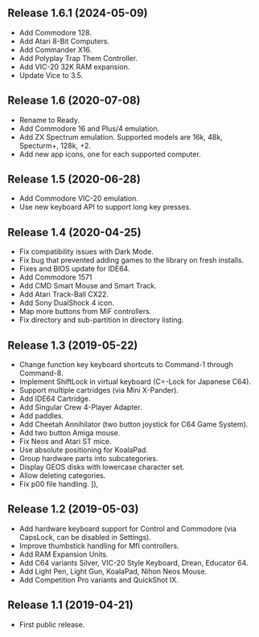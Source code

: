 ## Release 1.6.1 (2024-05-09)

- Add Commodore 128.
- Add Atari 8-Bit Computers.
- Add Commander X16.
- Add Polyplay Trap Them Controller.
- Add VIC-20 32K RAM expansion.
- Update Vice to 3.5.

## Release 1.6 (2020-07-08)

- Rename to Ready.
- Add Commodore 16 and Plus/4 emulation.
- Add ZX Spectrum emulation. Supported models are 16k, 48k, Specturm+, 128k, +2.
- Add new app icons, one for each supported computer.

## Release 1.5 (2020-06-28)

- Add Commodore VIC-20 emulation.
- Use new keyboard API to support long key presses.

## Release 1.4 (2020-04-25)

- Fix compatibility issues with Dark Mode.
- Fix bug that prevented adding games to the library on fresh installs.
- Fixes and BIOS update for IDE64.
- Add Commodore 1571
- Add CMD Smart Mouse and Smart Track.
- Add Atari Track-Ball CX22.
- Add Sony DualShock 4 icon.
- Map more buttons from MiF controllers.
- Fix directory and sub-partition in directory listing.

## Release 1.3 (2019-05-22)

- Change function key keyboard shortcuts to Command-1 through Command-8.
- Implement ShiftLock in virtual keyboard (C=-Lock for Japanese C64).
- Support multiple cartridges (via Mini X-Pander).
- Add IDE64 Cartridge.
- Add Singular Crew 4-Player Adapter.
- Add paddles.
- Add Cheetah Annihilator (two button joystick for C64 Game System).
- Add two button Amiga mouse.
- Fix Neos and Atari ST mice.
- Use absolute positioning for KoalaPad.
- Group hardware parts into subcategories.
- Display GEOS disks with lowercase character set.
- Allow deleting categories.
- Fix p00 file handling.
        ]),
## Release 1.2 (2019-05-03)

- Add hardware keyboard support for Control and Commodore (via CapsLock, can be disabled in Settings).
- Improve thumbstick handling for MfI controllers.
- Add RAM Expansion Units.
- Add C64 variants Silver, VIC-20 Style Keyboard, Drean, Educator 64.
- Add Light Pen, Light Gun, KoalaPad, Nihon Neos Mouse.
- Add Competition Pro variants and QuickShot IX.

## Release 1.1 (2019-04-21)

- First public release.
